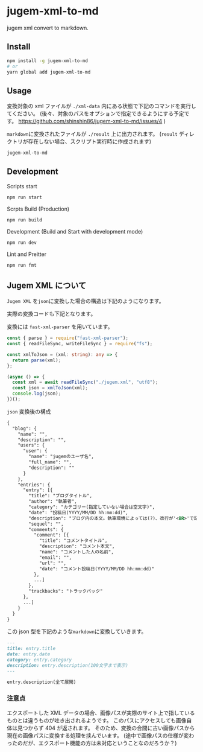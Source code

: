# jugem-xml-to-md

jugem xml convert to markdown.

## Install

```bash
npm install -g jugem-xml-to-md
# or
yarn global add jugem-xml-to-md
```

## Usage

変換対象の xml ファイルが `./xml-data` 内にある状態で下記のコマンドを実行してください。
(後々、対象のパスをオプションで指定できるようにする予定です。 https://github.com/shinshin86/jugem-xml-to-md/issues/4 )

`markdown`に変換されたファイルが `./result` 上に出力されます。
(`result` ディレクトリが存在しない場合、スクリプト実行時に作成されます)

```bash
jugem-xml-to-md
```

## Development

Scripts start

```bash
npm run start
```

Scrpts Build (Production)

```bash
npm run build
```

Development (Build and Start with development mode)

```bash
npm run dev
```

Lint and Preitter

```bash
npm run fmt
```

## Jugem XML について

`Jugem XML` を`json`に変換した場合の構造は下記のようになります。

実際の変換コードも下記となります。

変換には `fast-xml-parser` を用いています。

```typescript
const { parse } = require("fast-xml-parser");
const { readFileSync, writeFileSync } = require("fs");

const xmlToJson = (xml: string): any => {
  return parse(xml);
};

(async () => {
  const xml = await readFileSync("./jugem.xml", "utf8");
  const json = xmlToJson(xml);
  console.log(json);
})();
```

`json` 変換後の構成

```xml
{
  "blog": {
    "name": "",
    "description": "",
    "users": {
      "user": {
        "name": "jugemのユーザ名",
        "full_name": "",
        "description": ""
      }
    },
    "entries": {
      "entry": [{
        "title": "ブログタイトル",
        "author": "執筆者",
        "category": "カテゴリー(指定していない場合は空文字)",
        "date": "投稿日(YYYY/MM/DD hh:mm:dd)",
        "description": "ブログ内の本文。執筆環境によっては(?)、改行が'<BR>'で記述されることもある",
        "sequel": "",
        "comments": {
          "comment": [{
            "title": "コメントタイトル",
            "description": "コメント本文",
            "name": "コメントした人の名前",
            "email": "",
            "url": "",
            "date": "コメント投稿日(YYYY/MM/DD hh:mm:dd)"
          },
          ...]
        },
        "trackbacks": "トラックバック"
      },
      ...]
    }
  }
}
```

この json 型を下記のような`markdown`に変換していきます。

```markdown
---
title: entry.title
date: entry.date
category: entry.category
description: entry.description(100文字まで表示)
---

entry.description(全て展開)
```

### 注意点

エクスポートした XML データの場合、画像パスが実際のサイト上で指しているものとは違うものが吐き出されるようです。
このパスにアクセスしても画像自体は見つからず 404 が返されます。
そのため、変換の合間に古い画像パスから現在の画像パスに変換する処理を挟んでいます。
(途中で画像パスの仕様が変わったのだが、エクスポート機能の方は未対応ということなのだろうか？)
